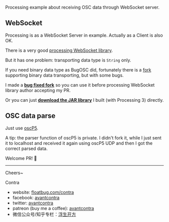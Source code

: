 Processing example about receiving OSC data through WebSocket server.

## WebSocket

Processing is as a WebSocket Server in example. Actually as a Client is also OK.

There is a very good [processing WebSocket library](https://github.com/alexandrainst/processing_websockets).

But it has one problem: transporting data type is `String` only.

If you need binary data type as BugOSC did, 
fortunately there is a [fork](https://github.com/micuat/processing_websockets) supporting binary data transporting, but with some bugs.

I made a [**bug fixed fork**](https://github.com/avantcontra/processing_websockets) so you can use it before processing WebSocket library author accepting my PR.

Or you can just [**download the JAR library**](https://github.com/avantcontra/processing_websockets/blob/master/webSockets.zip) I built (with Processing 3) directly.




## OSC data parse
Just use [oscP5](http://www.sojamo.de/libraries/oscp5/).

A tip: 
the parser function of oscP5 is private. I didn't fork it, while I just sent it to localhost and received it again using oscP5 UDP and then I got the correct parsed data.


Welcome PR! 👏

-----

Cheers~

Contra

- website: [floatbug.com/contra](https://www.floatbug.com/contra)
- facebook: [avantcontra](https://facebook.com/avantcontra)
- twitter: [avantcontra](https://twitter.com/avantcontra)
- patreon (buy me a coffee): [avantcontra](https://www.patreon.com/avantcontra)
- 微信公众号/知乎专栏：[浮生开方](https://zhuanlan.zhihu.com/floatlab)